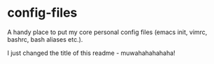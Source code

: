 # config-files
A handy place to put my core personal config files (emacs init, vimrc, bashrc, bash aliases etc.).

I just changed the title of this readme - muwahahahahaha!

